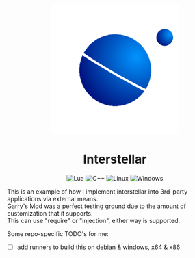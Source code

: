 <div align="center">
  <picture>
  <img width="300" height="300" src="./logo.png">
  </picture>

# Interstellar

![Lua](https://img.shields.io/badge/lua-%232C2D72.svg?style=for-the-badge&logo=lua&logoColor=white)
![C++](https://img.shields.io/badge/c++-%2300599C.svg?style=for-the-badge&logo=c%2B%2B&logoColor=white)
![Linux](https://img.shields.io/badge/Linux-FCC624?style=for-the-badge&logo=linux&logoColor=black)
![Windows](https://img.shields.io/badge/Windows-0078D6?style=for-the-badge&logo=windows&logoColor=white)

</div>

This is an example of how I implement interstellar into 3rd-party applications via external means.\
Garry's Mod was a perfect testing ground due to the amount of customization that it supports.\
This can use "require" or "injection", either way is supported.

Some repo-specific TODO's for me:
- [ ] add runners to build this on debian & windows, x64 & x86